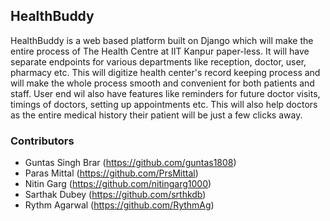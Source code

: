 ## HealthBuddy
HealthBuddy is a web based platform built on Django which will make the entire process of The Health Centre at IIT Kanpur paper-less. It will have separate endpoints for various departments like reception, doctor, user, pharmacy etc. This will digitize health center's record keeping process and will make the whole process smooth and convenient for both patients and staff. User end wil also have features like reminders for future doctor visits, timings of doctors, setting up appointments etc. This will also help doctors as the entire medical history their patient will be just a few clicks away.

### Contributors
* Guntas Singh Brar (https://github.com/guntas1808)
* Paras Mittal (https://github.com/PrsMittal)
* Nitin Garg (https://github.com/nitingarg1000)
* Sarthak Dubey (https://github.com/srthkdb)
* Rythm Agarwal (https://github.com/RythmAg)
